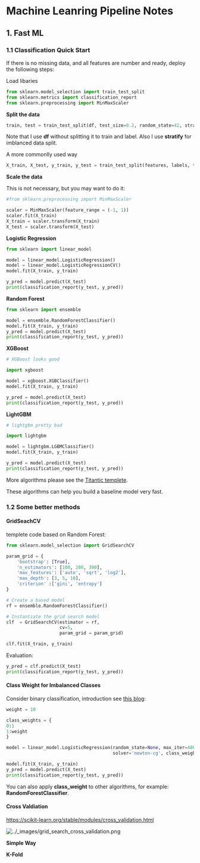 # Machine Leanring Pipeline Notes



## 1. Fast ML 

### 1.1 Classification Quick Start

If there is no missing data, and all features are number and ready, deploy the following steps:

Load libaries

```python
from sklearn.model_selection import train_test_split
from sklearn.metrics import classification_report
from sklearn.preprocessing import MinMaxScaler
```

**Split the data**

```python
train, test = train_test_split(df, test_size=0.2, random_state=42, stratify=df.Class)
```

Note that I use **df** without splitting it to train and label. Also I use **stratify** for imblanced data split. 

A more commonlly used way

```python
X_train, X_test, y_train, y_test = train_test_split(features, labels, test_size=0.2, random_state=42)
```



**Scale the data**

This is not necessary, but you may want to do it:

```python
#from sklearn.preprocessing import MinMaxScaler

scaler = MinMaxScaler(feature_range = (-1, 1))
scaler.fit(X_train)
X_train = scaler.transform(X_train)
X_test = scaler.transform(X_test)
```



**Logistic Regression**

```python
from sklearn import linear_model

model = linear_model.LogisticRegression()
model = linear_model.LogisticRegressionCV()
model.fit(X_train, y_train)

y_pred = model.predict(X_test)
print(classification_report(y_test, y_pred))
```



**Random Forest**

```python
from sklearn import ensemble

model = ensemble.RandomForestClassifier()
model.fit(X_train, y_train)
y_pred = model.predict(X_test)
print(classification_report(y_test, y_pred))
```



**XGBoost**

```python
# XGBoost looks good

import xgboost

model = xgboost.XGBClassifier()  
model.fit(X_train, y_train)

y_pred = model.predict(X_test)
print(classification_report(y_test, y_pred))
```



**LightGBM**

```python
# lightgbm pretty bad

import lightgbm

model = lightgbm.LGBMClassifier()  
model.fit(X_train, y_train)

y_pred = model.predict(X_test)
print(classification_report(y_test, y_pred))
```



More algorithms please see the [Titantic templete](https://github.com/dongzhang84/data_challenges/blob/master/Titanic.ipynb).

These algorithms can help you build a baseline model very fast. 



### 1.2 Some better methods

#### GridSeachCV

templete code based on Random Forest:

```python
from sklearn.model_selection import GridSearchCV

param_grid = { 
    'bootstrap': [True],
    'n_estimators': [100, 200, 300],
    'max_features': ['auto', 'sqrt', 'log2'],
    'max_depth': [3, 5, 10],
    'criterion' :['gini', 'entropy']
}

# Create a based model
rf = ensemble.RandomForestClassifier()

# Instantiate the grid search model
clf  = GridSearchCV(estimator = rf, 
                    cv=5, 
                    param_grid = param_grid)

clf.fit(X_train, y_train)
```

Evaluation:

```python
y_pred = clf.predict(X_test)
print(classification_report(y_test, y_pred))
```



#### Class Weight for Imbalanced Classes

Consider binary classification, introduction see [this blog](https://towardsdatascience.com/practical-tips-for-class-imbalance-in-binary-classification-6ee29bcdb8a7):

```python
weight = 10

class_weights = {
0:1
1:weight
}

model = linear_model.LogisticRegression(random_state=None, max_iter=400, 
                                        solver='newton-cg', class_weight=class_weights)

model.fit(X_train, y_train)
y_pred = model.predict(X_test)
print(classification_report(y_test, y_pred))
```

You can also apply **class_weight** to other algorithms, for example: **RandomForestClassifier**. 



#### Cross Valdiation

https://scikit-learn.org/stable/modules/cross_validation.html

![../_images/grid_search_cross_validation.png](https://scikit-learn.org/stable/_images/grid_search_cross_validation.png)



**Simple Way**



**K-Fold**

